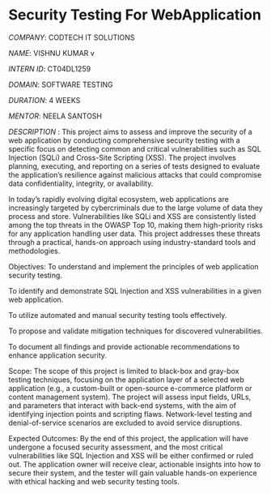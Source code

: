 # Security Testing For WebApplication

*COMPANY*:  CODTECH IT SOLUTIONS

*NAME*: VISHNU KUMAR v

*INTERN ID*: CT04DL1259

*DOMAIN*: SOFTWARE TESTING

*DURATION*: 4 WEEKS

*MENTOR*: NEELA SANTOSH

*DESCRIPTION* :
    This project aims to assess and improve the security of a web application by conducting comprehensive security testing with a specific focus on detecting common and critical vulnerabilities such as SQL Injection (SQLi) and Cross-Site Scripting (XSS). The project involves planning, executing, and reporting on a series of tests designed to evaluate the application’s resilience against malicious attacks that could compromise data confidentiality, integrity, or availability.

In today’s rapidly evolving digital ecosystem, web applications are increasingly targeted by cybercriminals due to the large volume of data they process and store. Vulnerabilities like SQLi and XSS are consistently listed among the top threats in the OWASP Top 10, making them high-priority risks for any application handling user data. This project addresses these threats through a practical, hands-on approach using industry-standard tools and methodologies.

Objectives:
To understand and implement the principles of web application security testing.

To identify and demonstrate SQL Injection and XSS vulnerabilities in a given web application.

To utilize automated and manual security testing tools effectively.

To propose and validate mitigation techniques for discovered vulnerabilities.

To document all findings and provide actionable recommendations to enhance application security.

Scope:
The scope of this project is limited to black-box and gray-box testing techniques, focusing on the application layer of a selected web application (e.g., a custom-built or open-source e-commerce platform or content management system). The project will assess input fields, URLs, and parameters that interact with back-end systems, with the aim of identifying injection points and scripting flaws. Network-level testing and denial-of-service scenarios are excluded to avoid service disruptions.

Expected Outcomes:
By the end of this project, the application will have undergone a focused security assessment, and the most critical vulnerabilities like SQL Injection and XSS will be either confirmed or ruled out. The application owner will receive clear, actionable insights into how to secure their system, and the tester will gain valuable hands-on experience with ethical hacking and web security testing tools.


